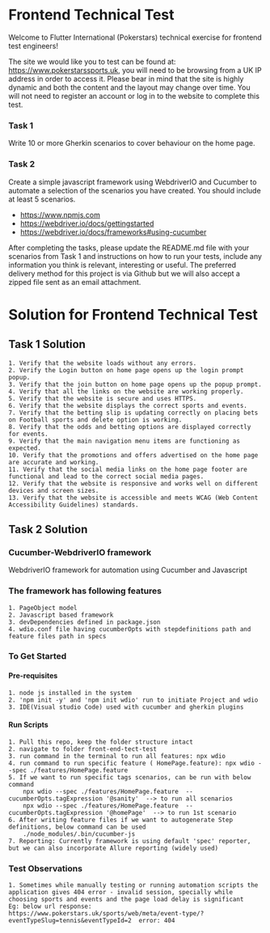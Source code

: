 # Frontend Technical Test

Welcome to Flutter International (Pokerstars) technical exercise for frontend test engineers!

The site we would like you to test can be found at: https://www.pokerstarssports.uk, you will need to be browsing from a UK IP address in order to access it. Please bear in mind that the site is highly dynamic and both the content and the layout may change over time. You will not need to register an account or log in to the website to complete this test.

### Task 1
Write 10 or more Gherkin scenarios to cover behaviour on the home page.

### Task 2
Create a simple javascript framework using WebdriverIO and Cucumber to automate a selection of the scenarios you have created. You should include at least 5 scenarios.
- https://www.npmjs.com
- https://webdriver.io/docs/gettingstarted
- https://webdriver.io/docs/frameworks#using-cucumber

After completing the tasks, please update the README.md file with your scenarios from Task 1 and instructions on how to run your tests, include any information you think is relevant, interesting or useful. The preferred delivery method for this project is via Github but we will also accept a zipped file sent as an email attachment.


# Solution for Frontend Technical Test

## Task 1 Solution
```
1. Verify that the website loads without any errors.
2. Verify the Login button on home page opens up the login prompt popup. 
3. Verify that the join button on home page opens up the popup prompt.
4. Verify that all the links on the website are working properly.
5. Verify that the website is secure and uses HTTPS.
6. Verify that the website displays the correct sports and events.
7. Verify that the betting slip is updating correctly on placing bets on Football sports and delete option is working. 
8. Verify that the odds and betting options are displayed correctly for events. 
9. Verify that the main navigation menu items are functioning as expected.
10. Verify that the promotions and offers advertised on the home page are accurate and working.
11. Verify that the social media links on the home page footer are functional and lead to the correct social media pages.
12. Verify that the website is responsive and works well on different devices and screen sizes.
13. Verify that the website is accessible and meets WCAG (Web Content Accessibility Guidelines) standards.
```

## Task 2 Solution

### Cucumber-WebdriverIO framework
WebdriverIO framework for automation using Cucumber and Javascript

### The framework has following features
```
1. PageObject model
2. Javascript based framework
3. devDependencies defined in package.json
4. wdio.conf file having cucumberOpts with stepdefinitions path and feature files path in specs
```

### To Get Started
#### Pre-requisites
```
1. node js installed in the system
2. 'npm init -y' and 'npm init wdio' run to initiate Project and wdio 
3. IDE(Visual studio Code) used with cucumber and gherkin plugins
```

#### Run Scripts
```
1. Pull this repo, keep the folder structure intact
2. navigate to folder front-end-tect-test
3. run command in the terminal to run all features: npx wdio
4. run command to run specific feature ( HomePage.feature): npx wdio --spec ./features/HomePage.feature 
5. If we want to run specific tags scenarios, can be run with below command 
    npx wdio --spec ./features/HomePage.feature  --cucumberOpts.tagExpression '@sanity'  --> to run all scenarios
    npx wdio --spec ./features/HomePage.feature  --cucumberOpts.tagExpression '@homePage'  --> to run 1st scenario 
6. After writing feature files if we want to autogenerate Step definitions, below command can be used 
    ./node_modules/.bin/cucumber-js
7. Reporting: Currently framework is using default 'spec' reporter, but we can also incorporate Allure reporting (widely used)
```

### Test Observations
```
1. Sometimes while manually testing or running automation scripts the application gives 404 error - invalid session, specially while choosing sports and events and the page load delay is significant 
Eg: below url response:
https://www.pokerstars.uk/sports/web/meta/event-type/?eventTypeSlug=tennis&eventTypeId=2  error: 404

```